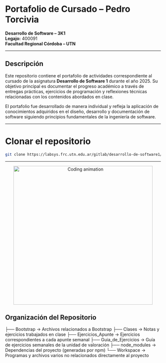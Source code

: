 # Portafolio de Cursado – Pedro Torcivia  
**Desarrollo de Software – 3K1**  
**Legajo:** 400091  
**Facultad Regional Córdoba – UTN**

---

## Descripción

Este repositorio contiene el portafolio de actividades correspondiente al cursado de la asignatura **Desarrollo de Software 1** durante el año 2025. Su objetivo principal es documentar el progreso académico a través de entregas prácticas, ejercicios de programación y reflexiones técnicas relacionadas con los contenidos abordados en clase.

El portafolio fue desarrollado de manera individual y refleja la aplicación de conocimientos adquiridos en el diseño, desarrollo y documentación de software siguiendo principios fundamentales de la ingeniería de software.

---

# Clonar el repositorio
```bash
git clone https://labsys.frc.utn.edu.ar/gitlab/desarrollo-de-software1/proyectos2025/3k1/portafolios/portafolio_400091_torcivia.git
```
---

<p align="center">
  <img src="https://media4.giphy.com/media/v1.Y2lkPTc5MGI3NjExM3djdHp0dnY2N3BkY2k3eHZrc3NiMWFnNzRhejNocXN1bG5sMTc0ZyZlcD12MV9pbnRlcm5hbF9naWZfYnlfaWQmY3Q9Zw/cFkiFMDg3iFoI/giphy.gif" width="450" alt="Coding animation">
</p>

## Organización del Repositorio
├── Bootstrap → Archivos relacionados a Bootstrap ├── Clases → Notas y ejercicios trabajados en clase ├── Ejercicios_Apunte → Ejercicios correspondientes a cada apunte semanal ├── Guia_de_Ejercicios → Guía de ejercicios semanales de la unidad de valoración ├── node_modules → Dependencias del proyecto (generadas por npm) └── Workspace → Programas y archivos varios no relacionados directamente al proyecto